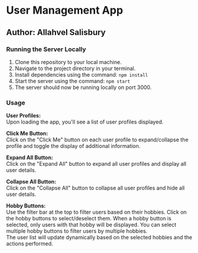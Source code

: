 # User Management App

## Author: Allahvel Salisbury

### Running the Server Locally

1. Clone this repository to your local machine.
2. Navigate to the project directory in your terminal.
3. Install dependencies using the command: `npm install`
4. Start the server using the command: `npm start`
5. The server should now be running locally on port 3000.

### Usage

**User Profiles:**  
Upon loading the app, you'll see a list of user profiles displayed.

**Click Me Button:**  
Click on the "Click Me" button on each user profile to expand/collapse the profile and toggle the display of additional information.

**Expand All Button:**  
Click on the "Expand All" button to expand all user profiles and display all user details.

**Collapse All Button:**  
Click on the "Collapse All" button to collapse all user profiles and hide all user details.

**Hobby Buttons:**  
Use the filter bar at the top to filter users based on their hobbies. Click on the hobby buttons to select/deselect them. When a hobby button is selected, only users with that hobby will be displayed. You can select multiple hobby buttons to filter users by multiple hobbies.  
The user list will update dynamically based on the selected hobbies and the actions performed.
